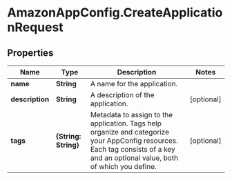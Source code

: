 # AmazonAppConfig.CreateApplicationRequest

## Properties

Name | Type | Description | Notes
------------ | ------------- | ------------- | -------------
**name** | **String** | A name for the application. | 
**description** | **String** | A description of the application. | [optional] 
**tags** | **{String: String}** | Metadata to assign to the application. Tags help organize and categorize your AppConfig resources. Each tag consists of a key and an optional value, both of which you define. | [optional] 


